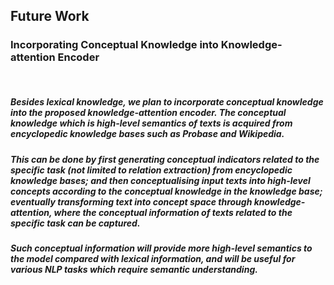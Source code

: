## Future Work
### Incorporating Conceptual Knowledge into Knowledge-attention Encoder  
<br />

##### Besides lexical knowledge, we plan to incorporate conceptual knowledge into the proposed knowledge-attention encoder. The conceptual knowledge which is high-level semantics of texts is acquired from encyclopedic knowledge bases such as Probase and Wikipedia. 

##### This can be done by first generating conceptual indicators related to the specific task (not limited to relation extraction) from encyclopedic knowledge bases; and then conceptualising input texts into high-level concepts according to the conceptual knowledge in the knowledge base; eventually transforming text into concept space through knowledge-attention, where the conceptual information of texts related to the specific task can be captured.

##### Such conceptual information will provide more high-level semantics to the model compared with lexical information, and will be useful for various NLP tasks which require semantic understanding.
<br /><br /><br /><br /><br /><br /><br />
